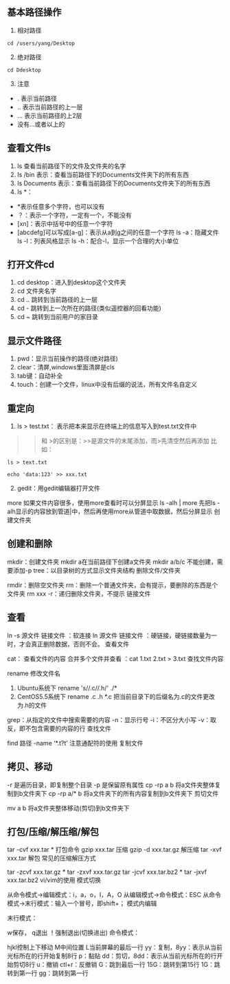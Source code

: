 ## 基本路径操作

1. 相对路径
``` 
cd /users/yang/Desktop
```
2. 绝对路径
```
cd Ddesktop
```
3. 注意
+ . 表示当前路径
+ .. 表示当前路径的上一层
+ … 表示当前路径的上2层
+ 没有…或者以上的

## 查看文件ls
1. ls 查看当前路径下的文件及文件夹的名字
2. ls /bin 表示：查看当前路径下的Documents文件夹下的所有东西
3. ls Documents 表示：查看当前路径下的Documents文件夹下的所有东西 
4. ls *：
+ *表示任意多个字符，也可以没有
+ ？：表示一个字符，一定有一个，不能没有
+ [xn]：表示中括号中的任意一个字符
+ [abcdefg]可以写成[a-g]：表示从a到g之间的任意一个字符
ls -a：隐藏文件
ls -l：列表风格显示
ls -h：配合-l，显示一个合理的大小单位

## 打开文件cd
1. cd desktop：进入到desktop这个文件夹
2. cd 文件夹名字
3. cd .. 跳转到当前路径的上一层
4. cd - 跳转到上一次所在的路径(类似遥控器的回看功能)
5. cd ~ 跳转到当前用户的家目录

## 显示文件路径

1. pwd：显示当前操作的路径(绝对路径)
2. clear：清屏,windows里面清屏是cls
3. tab键：自动补全
4. touch：创建一个文件，linux中没有后缀的说法，所有文件名自定义

## 重定向

1. ls > test.txt： 表示把本来显示在终端上的信息写入到test.txt文件中
>> 和 >的区别是：>>是源文件的末尾添加，而>先清空然后再添加
比如：
```
ls > text.txt
```
```
echo 'data:123' >> xxx.txt
```
2. gedit：用gedit编辑器打开文件

more 如果文件内容很多，使用more查看时可以分屏显示 
ls -alh | more 先把ls -alh显示的内容放到管道|中，然后再使用more从管道中取数据，然后分屏显示
创建文件夹

## 创建和删除
mkdir：创建文件夹 
mkdir a在当前路径下创建a文件夹
mkdir a/b/c 不能创建，需要添加-p
tree：以目录树的方式显示文件夹结构
删除文件/文件夹

rmdir：删除空文件夹
rm：删除一个普通文件夹，会有提示，要删除的东西是个文件夹
rm xxx -r：递归删除文件夹，不提示
链接文件

## 查看
ln -s 源文件 链接文件 ：软连接
ln 源文件 链接文件 ：硬链接，硬链接数量为一时，才会真正删除数据，否则不会。
查看文件

cat： 查看文件的内容
合并多个文件并查看 ：cat 1.txt 2.txt > 3.txt
查找文件内容

rename 修改文件名
1.  Ubuntu系统下
rename 's//.c//.h/'  ./*
2.  CentOS5.5系统下
rename .c  .h   *.c
把当前目录下的后缀名为.c的文件更改为.h的文件

grep：从指定的文件中搜索需要的内容 
-n：显示行号
-i：不区分大小写
-v：取反，即不包含需要的内容的行
查找文件

find 路径 -name ‘*.t?t’
注意通配符的使用
复制文件
## 拷贝、移动
-r 是遍历目录，即复制整个目录
-p 是保留原有属性
cp -rp a b 将a文件夹整体复制到b文件夹下
cp -rp a/* b 将a文件夹下的所有内容复制到b文件夹下
剪切文件

mv a b 将a文件夹整体移动(剪切)到b文件夹下
## 打包/压缩/解压缩/解包

tar -cvf xxx.tar * 打包命令
gzip xxx.tar 压缩
gzip -d xxx.tar.gz 解压缩
tar -xvf xxx.tar 解包
常见的压缩解压方式

tar -zcvf xxx.tar.gz *
tar -zxvf xxx.tar.gz
tar -jcvf xxx.tar.bz2 *
tar -jxvf xxx.tar.bz2
vi/vim的使用
模式切换

从命令模式->编辑模式：i，a，o，I，A，O
从编辑模式->命令模式：ESC
从命令模式->末行模式：输入一个冒号，即shift+；
模式内编辑

末行模式：

w保存，
q退出
！强制退出(切换进出)
命令模式：

hjkl控制上下移动
M中间位置
L当前屏幕的最后一行
yy：复制，8yy：表示从当前光标所在的行开始复制8行
p：黏贴
dd：剪切，8dd：表示从当前光标所在的行开始剪切8行
u：撤销
ctl+r：反撤销
G：跳到最后一行
15G：跳转到第15行
1G：跳转到第一行
gg：跳转到第一行
```